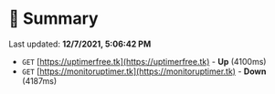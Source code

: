 # 📖 Summary
Last updated: **12/7/2021, 5:06:42 PM**

- `GET` [https://uptimerfree.tk](https://uptimerfree.tk) - **Up** (4100ms)
- `GET` [https://monitoruptimer.tk](https://monitoruptimer.tk) - **Down** (4187ms)
